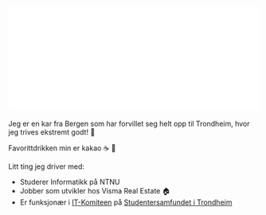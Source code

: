 [![](https://raw.githubusercontent.com/trulshj/trulshj/master/hilsen.svg)](truls.dev)

Jeg er en kar fra Bergen som har forvillet seg helt opp til Trondheim, hvor jeg trives ekstremt godt! :bug:

Favorittdrikken min er kakao :coffee: :chocolate_bar:

Litt ting jeg driver med:

- Studerer Informatikk på NTNU
- Jobber som utvikler hos Visma Real Estate :house:
- Er funksjonær i [IT-Komiteen](https://itk.samfundet.no/) på [Studentersamfundet i Trondheim](https://samfundet.no/)
